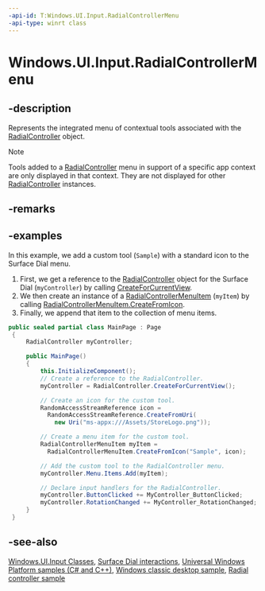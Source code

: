 ```yaml
---
-api-id: T:Windows.UI.Input.RadialControllerMenu
-api-type: winrt class
---
```


<!-- Class syntax.
public class RadialControllerMenu : Windows.UI.Input.IRadialControllerMenu
-->

# Windows.UI.Input.RadialControllerMenu

## -description

Represents the integrated menu of contextual tools associated with the [RadialController](radialcontroller.md) object.

> [!NOTE]
> Tools added to a [RadialController](radialcontroller.md) menu in support of a specific app context are only displayed in that context. They are not displayed for other [RadialController](radialcontroller.md) instances.

## -remarks

## -examples

In this example, we add a custom tool (`Sample`) with a standard icon to the Surface Dial menu.

1. First, we get a reference to the [RadialController](radialcontroller.md) object for the Surface Dial (`myController`) by calling [CreateForCurrentView](radialcontroller_createforcurrentview_1186319000.md).
1. We then create an instance of a [RadialControllerMenuItem](radialcontrollermenuitem.md) (`myItem`) by calling [RadialControllerMenuItem.CreateFromIcon](radialcontrollermenuitem_createfromicon_2066467533.md).
1. Finally, we append that item to the collection of menu items.

```csharp
public sealed partial class MainPage : Page
 {
     RadialController myController;

     public MainPage()
     {
         this.InitializeComponent();
         // Create a reference to the RadialController.
         myController = RadialController.CreateForCurrentView();

         // Create an icon for the custom tool.
         RandomAccessStreamReference icon =
           RandomAccessStreamReference.CreateFromUri(
             new Uri("ms-appx:///Assets/StoreLogo.png"));

         // Create a menu item for the custom tool.
         RadialControllerMenuItem myItem =
           RadialControllerMenuItem.CreateFromIcon("Sample", icon);

         // Add the custom tool to the RadialController menu.
         myController.Menu.Items.Add(myItem);

         // Declare input handlers for the RadialController.
         myController.ButtonClicked += MyController_ButtonClicked;
         myController.RotationChanged += MyController_RotationChanged;
     }
 }
```

## -see-also

[Windows.UI.Input Classes](windows_ui_input_classes.md), [Surface Dial interactions](https://msdn.microsoft.com/windows/uwp/input-and-devices/windows-wheel-interactions), [Universal Windows Platform samples (C# and C++)](https://go.microsoft.com/fwlink/?linkid=832713), [Windows classic desktop sample](https://aka.ms/radialcontrollerclassicsample), [Radial controller sample](https://github.com/Microsoft/Windows-universal-samples/tree/master/Samples/RadialController)